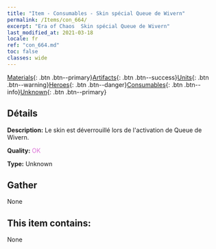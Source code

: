 ```yaml
---
title: "Item - Consumables - Skin spécial Queue de Wivern"
permalink: /Items/con_664/
excerpt: "Era of Chaos  Skin spécial Queue de Wivern"
last_modified_at: 2021-03-18
locale: fr
ref: "con_664.md"
toc: false
classes: wide
---
```

 [Materials](/fr/Items/){: .btn .btn--primary}[Artifacts](/fr/Items/Artifacts/){: .btn .btn--success}[Units](/fr/Items/Units/){: .btn .btn--warning}[Heroes](/fr/Items/Heroes/){: .btn .btn--danger}[Consumables](/fr/Items/Consumables/){: .btn .btn--info}[Unknown](/fr/Items/Unknown/){: .btn .btn--primary}

## Détails
 **Description:** Le skin est déverrouillé lors de l'activation de Queue de Wivern.

 **Quality:** <span style="color: #DA70D6">OK</span>

 **Type:** Unknown

## Gather

  None

## This item contains:

  None

